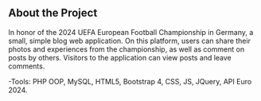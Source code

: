 ## About the Project
In honor of the 2024 UEFA European Football Championship in Germany, a small, simple blog web application. On this platform, 
users can share their photos and experiences from the championship, as well as comment on posts by others.
Visitors to the application can view posts and leave comments.

-Tools: 
PHP OOP, MySQL, HTML5, Bootstrap 4, CSS, JS, JQuery, API Euro 2024.
